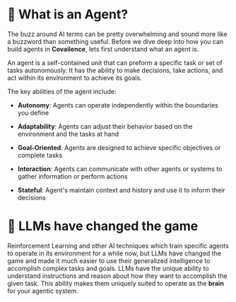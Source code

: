 # :robot: What is an Agent? 
The buzz around AI terms can be pretty overwhelming and sound more like a buzzword than something useful. Before we dive
deep into how you can build agents in **Covailence**, lets first understand what an agent is.

An agent is a self-contained unit that can preform a specific task or set of tasks autonomously. It has the ability to
make decisions, take actions, and act within its environment to achieve its goals.

The key abilities of the agent include:

- **Autonomy**: Agents can operate independently within the boundaries you define

- **Adaptability**: Agents can adjust their behavior based on the environment and the tasks at hand

- **Goal-Oriented**: Agents are designed to achieve specific objectives or complete tasks

- **Interaction**: Agents can communicate with other agents or systems to gather information or perform actions

- **Stateful**: Agent's maintain context and history and use it to inform their decisions

#  🧠  LLMs have changed the game

Reinforcement Learning and other AI techniques which train specific agents to operate in its environment 
for a while now, but LLMs have changed the game and made it much easier to use their generalized intelligence to
accomplish complex tasks and goals. LLMs have the unique ability to understand instructions and reason about how they
want to accomplish the given task. This ability makes them uniquely suited to operate as the **brain** for your agentic 
system. 
